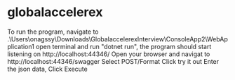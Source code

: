 # globalaccelerex
To run the program,
navigate to .\Users\onagssy\Downloads\GlobalaccelerexInterview\ConsoleApp2\WebApplication1
open terminal and run "dotnet run", the program should start listening on http://localhost:44346/
Open your browser and navigat to http://localhost:44346/swagger
Select POST/Format
Click try it out
Enter the json data, Click Execute
